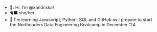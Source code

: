 - 🌺: Hi, I’m @xandriska!
- 🐈‍⬛ she/her
- 📖 I'm learning Javascript, Python, SQL and GitHub as I prepare to start the Northcoders Data Engineering Bootcamp in December '24.
